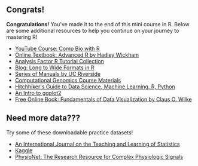 ## Congrats!
**Congratulations!** You've made it to the end of this mini course in R. Below are some additional resources to help you continue on your journey to mastering R!

* [YouTube Course: Comp Bio with R](https://www.youtube.com/playlist?list=PLA54E692040796EA5) 
* [Online Textbook: Advanced R by Hadley Wickham](https://adv-r.hadley.nz/) 
* [Analysis Factor R Tutorial Collection](https://www.theanalysisfactor.com/r/)
* [Blog: Long to Wide Formats in R](http://reasoniamhere.com/2013/09/26/switching-between-long-and-wide-formats-in-r/)
* [Series of Manuals by UC Riverside](http://manuals.bioinformatics.ucr.edu/)
* [Computational Genomics Course Materials](https://eacooper400.github.io/compGen8900.html)
* [Hitchhiker's Guide to Data Science, Machine Learning, R, Python](https://www.hadoop360.datasciencecentral.com/blog/hitchhiker-s-guide-to-data-science-machine-learning-r-python)
* [An Intro to ggplot2](https://seananderson.ca/ggplot2-fish554/)
* [Free Online Book: Fundamentals of Data Visualization by Claus O. Wilke](https://serialmentor.com/dataviz/)

## Need more data???
Try some of these downloadable practice datasets!

* [An International Journal on the Teaching and Learning of Statistics](http://jse.amstat.org/jse_data_archive.htm)
* [Kaggle](https://www.kaggle.com/)
* [PhysioNet: The Research Resource for Complex Physiologic Signals](https://physionet.org/)
